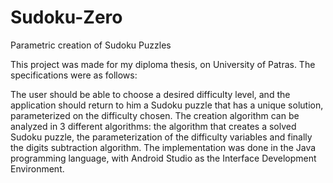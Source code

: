 # Sudoku-Zero
Parametric creation of Sudoku Puzzles

This project was made for my diploma thesis, on University of Patras. The specifications were as follows:

The user should be able to choose a desired difficulty level, and the application should return to him a Sudoku puzzle that 
has a unique solution, parameterized on the difficulty chosen. The creation algorithm can be analyzed in 3 different algorithms: 
the algorithm that creates a solved Sudoku puzzle, 
the parameterization of the difficulty variables and finally the digits subtraction algorithm. 
The implementation was done in the Java programming language, with Android Studio as the Interface Development Environment. 

